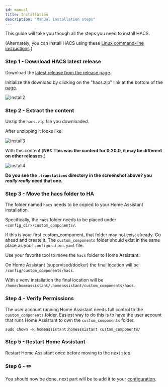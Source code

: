 ```yaml
---
id: manual
title: Installation
description: "Manual installation steps"
---
```


This guide will take you though all the steps you need to install HACS.

(Alternately, you can install HACS using these [Linux command-line instructions](installation/manual_cli.md).)

### Step 1 - Download HACS latest release

Download the [latest release from the release page](https://github.com/custom-components/hacs/releases/latest).

Initialize the download by clicking on the "hacs.zip" link at the bottom of the [page](https://github.com/custom-components/hacs/releases/latest).

![install2](/img/install2.png)

### Step 2 - Extract the content

Unzip the `hacs.zip` file you downloaded.

After unzipping it looks like:

![install3](/img/install3.png)

With this content (**NB!: This was the content for 0.20.0, it may be different on other releases.**)

![install4](/img/install4.png)

**Do you see the `.translations` directory in the screenshot above? you _really really_ need that one.**

### Step 3 - Move the hacs folder to HA

The folder named `hacs` needs to be copied to your Home Assistant installation.

Specifically, the `hacs` folder needs to be placed under `<config_dir>/custom_components/`.

If this is your first custom_component, that folder may not exist already. Go ahead and create it. The `custom_components` folder should exist in the same place as your `configuration.yaml` file.

Use your favorite tool to move the `hacs` folder to Home Assistant.

On Home Assistant (supervised/docker) the final location will be `/config/custom_components/hacs`.

With a venv installation the final location will be `/home/homeassistant/.homeassistant/custom_components/hacs`.

### Step 4 - Verify Permissions

The user account running Home Assistant needs full control to the `custom_components` folder. Easiest way to do this is to have the user account that runs Home Assistant to own the `custom_components` folder.

```
sudo chown -R homeassistant:homeassistant custom_components/
````

### Step 5 - Restart Home Assistant

Restart Home Assistant once before moving to the next step.

### Step 6 - ✏️

You should now be done, next part will be to add it to your [configuration](configuration/start.md).
